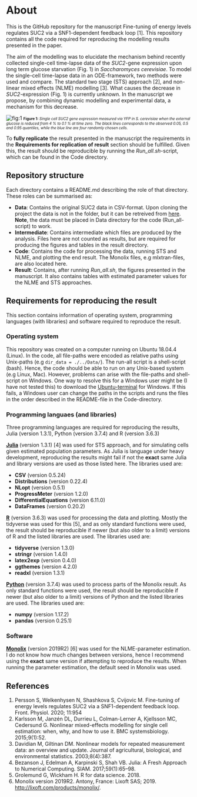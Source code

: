 # About 

This is the GitHub repository for the manuscript Fine-tuning of energy levels regulates SUC2 via a SNF1-dependent feedback loop [1]. This repository contains all the code required for reproducing the modelling results presented in the paper. 

The aim of the modelling was to elucidate the mechanism behind recently collected single-cell time-lapse data of the *SUC2*-gene expression upon long term glucose starvation (Fig. 1) in *Saccharomyces cerevisiae*. To model the single-cell time-lapse data in an ODE-framework, two methods were used and compare. The standard two stage (STS) approach [2], and non-linear mixed effects (NLME) modelling [3]. What causes the decrease in *SUC2*-expression (Fig. 1) is currently unknown. In the manuscript we propose, by combining dynamic modelling and experimental data, a mechanism for this decrease.  


![fig:1](https://i.imgur.com/GfE4uA5.jpg)
<font size="1.5"> **Figure 1:** *Single cell SUC2 gene expression measured via YFP in *S. cerevisiae* when the external glucose is reduced from 4 % to 0.1 % at time zero. The black lines corresponds to the observed 0.05, 0.5 and 0.95 quantiles, while the blue line are four randomly chosen cells.* </font>

To **fully replicate** the result presented in the manuscript the requirements in the **Requirements for replication of result** section should be fulfilled. Given this, the result should be reproducible by running the *Run_all.sh*-script, which can be found in the Code directory. 

## Repository structure

Each directory contains a README.md describing the role of that directory. These roles can be summarised as:

* **Data**: Contains the original SUC2 data in CSV-format. Upon cloning the project the data is not in the folder, but it can be retreived from [here](https://figshare.com/s/d846d38177821c3a2c4e). **Note**, the data must be placed in Data directory for the code (Run_all-script) to work. 
* **Intermediate**: Contains intermediate which files are produced by the analysis. Files here are not counted as results, but are required for producing the figures and tables in the result directory. 
* **Code**: Contains the code for processing the data, running STS and NLME, and plotting the end result. The Monolix files, e.g mlxtran-files, are also located here. 
* **Result**: Contains, after running *Run_all.sh*, the figures presented in the manuscript. It also contains tables with estimated parameter values for the NLME and STS approaches. 

## Requirements for reproducing the result

This section contains information of operating system, programming languages (with libraries) and software required to reproduce the result. 

### Operating system 


This repository was created on a computer running on Ubuntu 18.04.4 (Linux). In the code, all file-paths were encoded as relative paths using Unix-paths (e.g `dir_data = ./../Data/`). The run-all script is a shell-script (bash). Hence, the code should be able to run on any Unix-based system (e.g Linux, Mac). However, problems can arise with the file-paths and shell-script on Windows. One way to resolve this for a Windows user might be (I have not tested this) to download the [Ubuntu-terminal](https://ubuntu.com/tutorials/tutorial-ubuntu-on-windows#1-overview) for Windows. If this fails, a Windows user can change the paths in the scripts and runs the files in the order described in the README-file in the Code-directory. 

### Programming languaes (and libraries)

Three programming languages are required for reproducing the results, Julia (version 1.3.1), Python (version 3.7.4) and R (version 3.6.3)

**[Julia](https://julialang.org/)** (version 1.3.1) [4] was used for STS approach, and for simulating cells given estimated population parameters. As Julia is language under heavy development, reproducing the results might fail if not the **exact** same Julia and library versions are used as those listed here. The libraries used are: 

* **CSV** (version 0.5.24)
* **Distributions** (version 0.22.4)
* **NLopt** (version 0.5.1)
* **ProgressMeter** (version 1.2.0)
* **DifferentialEquations** (version 6.11.0)
* **DataFrames** (version 0.20.2)

**[R](https://www.r-project.org/)** (version 3.6.3) was used for processing the data and plotting. Mostly the tidyverse was used for this [5], and as only standard functions were used, the result should be reproducible if newer (but also older to a limit) versions of R and the listed libraries are used. The libraries used are: 

* **tidyverse** (version 1.3.0)
* **stringr** (version 1.4.0)
* **latex2exp** (version 0.4.0)
* **ggthemes** (version 4.2.0)
* **readxl** (version 1.3.1)

**[Python](https://www.python.org/)** (version 3.7.4) was used to process parts of the Monolix result. As only standard functions were used, the result should be reproducible if newer (but also older to a limit) versions of Python and the listed libraries are used. The libraries used are: 
* **numpy** (version 1.17.2)
* **pandas** (version 0.25.1)

### Software

**[Monolix](http://lixoft.com/products/monolix/)** (version 2019R2) [6] was used for the NLME-parameter estimation. I do not know how much changes between versions, hence I recommend using the **exact** same version if attempting to reproduce the results. When running the parameter estimation, the default seed in Monolix was used. 


## References 
1. Persson S, Welkenhysen N, Shashkova S, Cvijovic M. Fine-tuning of energy levels regulates SUC2 via a SNF1-dependent feedback loop. Front. Physiol. 2020; 11:954
2. Karlsson M, Janzén DL, Durrieu L, Colman-Lerner A, Kjellsson MC, Cedersund G. Nonlinear mixed-effects modelling for single cell estimation: when, why, and how to use it. BMC systemsbiology. 2015;9(1):52.
3. Davidian M, Giltinan DM. Nonlinear models for repeated measurement data: an overview and update. Journal of agricultural, biological, and environmental statistics. 2003;8(4):387.
4. Bezanson J, Edelman A, Karpinski S, Shah VB. Julia: A Fresh Approach to Numerical Computing. SIAM. 2017;59(1):65–98.
5. Grolemund G, Wickham H. R for data science. 2018.
6. Monolix version 2019R2. Antony, France: Lixoft SAS; 2019. http://lixoft.com/products/monolix/.
